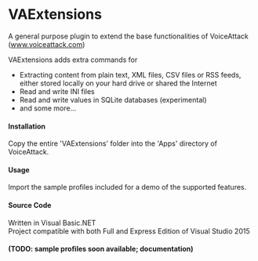 # VAExtensions
A general purpose plugin to extend the base functionalities of VoiceAttack (www.voiceattack.com)

VAExtensions adds extra commands for 
- Extracting content from plain text, XML files, CSV files or RSS feeds, either stored locally on your hard drive or shared the Internet
- Read and write INI files
- Read and write values in SQLite databases (experimental)
- and some more...

<h4>Installation</h4>
Copy the entire 'VAExtensions' folder into the 'Apps' directory of VoiceAttack. 

<h4>Usage</h4>
Import the sample profiles included for a demo of the supported features.

<h4>Source Code</h4>
Written in Visual Basic.NET<br>
Project compatible with both Full and Express Edition of Visual Studio 2015

<h4>(TODO: sample profiles soon available; documentation)</h4>
